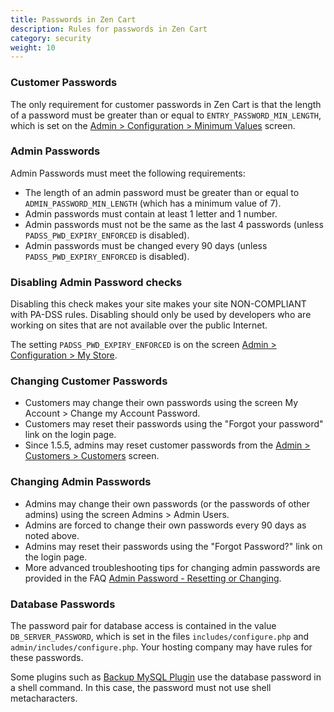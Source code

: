 ```yaml
---
title: Passwords in Zen Cart 
description: Rules for passwords in Zen Cart
category: security
weight: 10
---
```


### Customer Passwords 
The only requirement for customer passwords in Zen Cart is that the length of a password must be greater than or equal to `ENTRY_PASSWORD_MIN_LENGTH`, which is set on the [Admin > Configuration > Minimum Values](/user/admin_pages/configuration/configuration_minimumvalues/) screen.

### Admin Passwords
Admin Passwords must meet the following requirements: 
- The length of an admin password must be greater than or equal to `ADMIN_PASSWORD_MIN_LENGTH` (which has a minimum value of 7). 
- Admin passwords must contain at least 1 letter and 1 number.
- Admin passwords must not be the same as the last 4 passwords (unless `PADSS_PWD_EXPIRY_ENFORCED` is disabled). 
- Admin passwords must be changed every 90 days (unless `PADSS_PWD_EXPIRY_ENFORCED` is disabled). 

### Disabling Admin Password checks 

Disabling this check makes your site makes your site NON-COMPLIANT with PA-DSS rules. Disabling should only be used by developers who are working on sites that are not available over the public Internet.

The setting `PADSS_PWD_EXPIRY_ENFORCED` is on the screen [Admin > Configuration > My Store](/user/admin_pages/configuration/configuration_mystore). 

### Changing Customer Passwords
- Customers may change their own passwords using the screen My Account > Change my Account Password.
- Customers may reset their passwords using the "Forgot your password" link on the login page.
- Since 1.5.5, admins may reset customer passwords from the [Admin > Customers > Customers](/user/admin_pages/customers/customers/) screen.

### Changing Admin Passwords 
- Admins may change their own passwords (or the passwords of other admins) using the screen Admins > Admin Users. 
- Admins are forced to change their own passwords every 90 days as noted above. 
- Admins may reset their passwords using the "Forgot Password?" link on the login page.
- More advanced troubleshooting tips for changing admin passwords are provided in the FAQ [Admin Password - Resetting or Changing](/user/troubleshooting/reset_admin_password/).

### Database Passwords 
The password pair for database access is contained in the value `DB_SERVER_PASSWORD`, which is set in the files `includes/configure.php` and `admin/includes/configure.php`.  Your hosting company may have rules for these passwords. 

Some plugins such as [Backup MySQL Plugin](https://www.zen-cart.com/downloads.php?do=file&id=7) use the database password in a shell command.  In this case, the password must not use shell metacharacters. 

